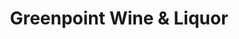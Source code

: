 ---
title: "Greenpoint Wine & Liquor"
url: /brooklyn/greenpoint-wine-und-liquor/
shop: Spirituosen
---